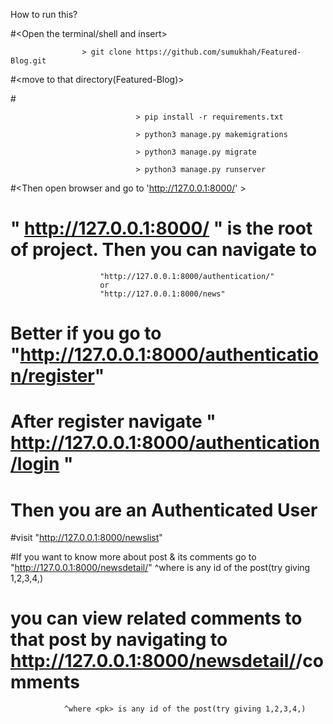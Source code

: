 How to run this?

#<Open the terminal/shell and insert>

                    > git clone https://github.com/sumukhah/Featured-Blog.git

#<move to that directory(Featured-Blog)>

#<You can create virtual environment but its optional>

                                > pip install -r requirements.txt

                                > python3 manage.py makemigrations

                                > python3 manage.py migrate

                                > python3 manage.py runserver

#<Then open browser and go to 'http://127.0.0.1:8000/' >

# " http://127.0.0.1:8000/ " is the root of project. Then you can navigate to 
                        "http://127.0.0.1:8000/authentication/"
                        or 
                        "http://127.0.0.1:8000/news"


# Better if you go to "http://127.0.0.1:8000/authentication/register"
# After register navigate " http://127.0.0.1:8000/authentication/login "

# Then you are an Authenticated User

#visit "http://127.0.0.1:8000/newslist"

#If you want to know more about post & its comments go to "http://127.0.0.1:8000/newsdetail/<pk>" 
               ^where <pk> is any id of the post(try giving 1,2,3,4,)

# you can view related comments to that post by navigating to http://127.0.0.1:8000/newsdetail/<pk>/comments
                ^where <pk> is any id of the post(try giving 1,2,3,4,)